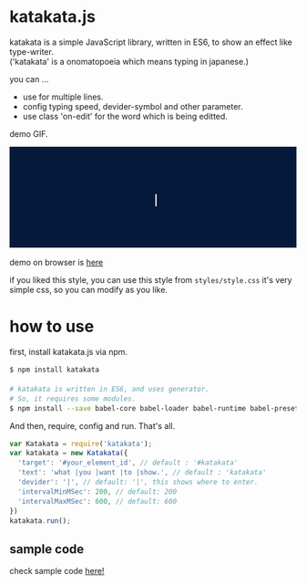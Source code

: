 # katakata.js
katakata is a simple JavaScript library, written in ES6, to show an effect like type-writer.  
('katakata' is a onomatopoeia which means typing in japanese.)

you can ...

- use for multiple lines.
- config typing speed, devider-symbol and other parameter.
- use class 'on-edit' for the word which is being editted.

demo GIF.

![sample](images/sample.gif)

demo on browser is [here](http://vsanna.github.io/katakata.js)

if you liked this style, you can use this style from ```styles/style.css```
it's very simple css, so you can modify as you like.


# how to use

first, install katakata.js via npm.

```bash
$ npm install katakata

# katakata is written in ES6, and uses generator.
# So, it requires some modules.
$ npm install --save babel-core babel-loader babel-runtime babel-preset-es2015
```

And then, require, config and run. That's all.

```js
var Katakata = require('katakata');
var katakata = new Katakata({
  'target': '#your_element_id', // default : '#katakata'
  'text': 'what |you |want |to |show.', // default : 'katakata'
  'devider': '|', // default: '|', this shows where to enter.
  'intervalMinMSec': 200, // default: 200
  'intervalMaxMSec': 600, // default: 600
})
katakata.run();
```

## sample code
check sample code [here!](https://github.com/vsanna/katakata.js/sample)
